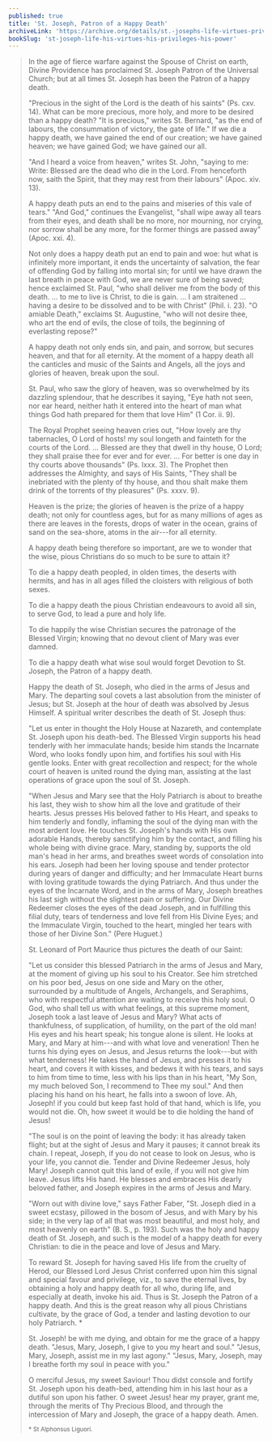 ```yaml
---
published: true
title: 'St. Joseph, Patron of a Happy Death'
archiveLink: 'https://archive.org/details/st.-josephs-life-virtues-privileges-power/page/257?view=theater'
bookSlug: 'st-joseph-life-his-virtues-his-privileges-his-power'
---
```


> In the age of fierce warfare against the Spouse of Christ on earth, Divine Providence has proclaimed St. Joseph Patron of the Universal Church; but at all times St. Joseph has been the Patron of a happy death.
>
> "Precious in the sight of the Lord is the death of his saints" (Ps. cxv. 14). What can be more precious, more holy, and more to be desired than a happy death? "It is precious," writes St. Bernard, "as the end of labours, the consummation of victory, the gate of life." If we die a happy death, we have gained the end of our creation; we have gained heaven; we have gained God; we have gained our all.
>
> "And I heard a voice from heaven," writes St. John, "saying to me: Write: Blessed are the dead who die in the Lord. From henceforth now, saith the Spirit, that they may rest from their labours" (Apoc. xiv. 13).
>
> A happy death puts an end to the pains and miseries of this vale of tears." "And God," continues the Evangelist, "shall wipe away all tears from their eyes, and death shall be no more, nor mourning, nor crying, nor sorrow shall be any more, for the former things are passed away" (Apoc. xxi. 4).
>
> Not only does a happy death put an end to pain and woe: hut what is infinitely more important, it ends the uncertainty of salvation, the fear of offending God by falling into mortal sin; for until we have drawn the last breath in peace with God, we are never sure of being saved; hence exclaimed St. Paul, "who shall deliver me from the body of this death. … to me to live is Christ, to die is gain. … I am straitened … having a desire to be dissolved and to be with Christ" (Phil. i. 23). "O amiable Death," exclaims St. Augustine, "who will not desire thee, who art the end of evils, the close of toils, the beginning of everlasting repose?"
>
> A happy death not only ends sin, and pain, and sorrow, but secures heaven, and that for all eternity. At the moment of a happy death all the canticles and music of the Saints and Angels, all the joys and glories of heaven, break upon the soul.
>
> St. Paul, who saw the glory of heaven, was so overwhelmed by its dazzling splendour, that he describes it saying, "Eye hath not seen, nor ear heard, neither hath it entered into the heart of man what things God hath prepared for them that love Him" (1 Cor. ii. 9).
>
> The Royal Prophet seeing heaven cries out, "How lovely are thy tabernacles, O Lord of hosts! my soul longeth and fainteth for the courts of the Lord. … Blessed are they that dwell in thy house, O Lord; they shall praise thee for ever and for ever. … For better is one day in thy courts above thousands" (Ps. lxxx. 3). The Prophet then addresses the Almighty, and says of His Saints, "They shall be inebriated with the plenty of thy house, and thou shalt make them drink of the torrents of thy pleasures" (Ps. xxxv. 9).
>
> Heaven is the prize; the glories of heaven is the prize of a happy death; not only for countless ages, but for as many millions of ages as there are leaves in the forests, drops of water in the ocean, grains of sand on the sea-shore, atoms in the air---for all eternity.
>
> A happy death being therefore so important, are we to wonder that the wise, pious Christians do so much to be sure to attain it?
>
> To die a happy death peopled, in olden times, the deserts with hermits, and has in all ages filled the cloisters with religious of both sexes.
>
> To die a happy death the pious Christian endeavours to avoid all sin, to serve God, to lead a pure and holy life.
>
> To die happily the wise Christian secures the patronage of the Blessed Virgin; knowing that no devout client of Mary was ever damned.
>
> To die a happy death what wise soul would forget Devotion to St. Joseph, the Patron of a happy death.
>
> Happy the death of St. Joseph, who died in the arms of Jesus and Mary. The departing soul covets a last absolution from the minister of Jesus; but St. Joseph at the hour of death was absolved by Jesus Himself. A spiritual writer describes the death of St. Joseph thus:
>
> "Let us enter in thought the Holy House at Nazareth, and contemplate St. Joseph upon his death-bed. The Blessed Virgin supports his head tenderly with her immaculate hands; beside him stands the Incarnate Word, who looks fondly upon him, and fortifies his soul with His gentle looks. Enter with great recollection and respect; for the whole court of heaven is united round the dying man, assisting at the last operations of grace upon the soul of St. Joseph.
>
> "When Jesus and Mary see that the Holy Patriarch is about to breathe his last, they wish to show him all the love and gratitude of their hearts. Jesus presses His beloved father to His Heart, and speaks to him tenderly and fondly, inflaming the soul of the dying man with the most ardent love. He touches St. Joseph's hands with His own adorable Hands, thereby sanctifying him by the contact, and filling his whole being with divine grace. Mary, standing by, supports the old man's head in her arms, and breathes sweet words of consolation into his ears. Joseph had been her loving spouse and tender protector during years of danger and difficulty; and her Immaculate Heart burns with loving gratitude towards the dying Patriarch. And thus under the eyes of the Incarnate Word, and in the arms of Mary, Joseph breathes his last sigh without the slightest pain or suffering. Our Divine Redeemer closes the eyes of the dead Joseph, and in fulfilling this filial duty, tears of tenderness and love fell from His Divine Eyes; and the Immaculate Virgin, touched to the heart, mingled her tears with those of her Divine Son." (Pere Huguet.)
>
> St. Leonard of Port Maurice thus pictures the death of our Saint:
>
> "Let us consider this blessed Patriarch in the arms of Jesus and Mary, at the moment of giving up his soul to his Creator. See him stretched on his poor bed, Jesus on one side and Mary on the other, surrounded by a multitude of Angels, Archangels, and Seraphims, who with respectful attention are waiting to receive this holy soul. O God, who shall tell us with what feelings, at this supreme moment, Joseph took a last leave of Jesus and Mary? What acts of thankfulness, of supplication, of humility, on the part of the old man! His eyes and his heart speak; his tongue alone is silent. He looks at Mary, and Mary at him---and with what love and veneration! Then he turns his dying eyes on Jesus, and Jesus returns the look---but with what tenderness! He takes the hand of Jesus, and presses it to his heart, and covers it with kisses, and bedews it with his tears, and says to him from time to time, less with his lips than in his heart, "My Son, my much beloved Son, I recommend to Thee my soul." And then placing his hand on his heart, he falls into a swoon of love. Ah, Joseph! if you could but keep fast hold of that hand, which is life, you would not die. Oh, how sweet it would be to die holding the hand of Jesus!
>
> "The soul is on the point of leaving the body: it has already taken flight; but at the sight of Jesus and Mary it pauses; it cannot break its chain. I repeat, Joseph, if you do not cease to look on Jesus, who is your life, you cannot die. Tender and Divine Redeemer Jesus, holy Mary! Joseph cannot quit this land of exile, if you will not give him leave. Jesus lifts His hand. He blesses and embraces His dearly beloved father, and Joseph expires in the arms of Jesus and Mary.
>
> "Worn out with divine love," says Father Faber, "St. Joseph died in a sweet ecstasy, pillowed in the bosom of Jesus, and with Mary by his side; in the very lap of all that was most beautiful, and most holy, and most heavenly on earth" (B. S., p. 193). Such was the holy and happy death of St. Joseph, and such is the model of a happy death for every Christian: to die in the peace and love of Jesus and Mary.
>
> To reward St. Joseph for having saved His life from the cruelty of Herod, our Blessed Lord Jesus Christ conferred upon him this signal and special favour and privilege, viz., to save the eternal lives, by obtaining a holy and happy death for all who, during life, and especially at death, invoke his aid. Thus is St. Joseph the Patron of a happy death. And this is the great reason why all pious Christians cultivate, by the grace of God, a tender and lasting devotion to our holy Patriarch. \*
>
> St. Joseph! be with me dying, and obtain for me the grace of a happy death. "Jesus, Mary, Joseph, I give to you my heart and soul." "Jesus, Mary, Joseph, assist me in my last agony." "Jesus, Mary, Joseph, may I breathe forth my soul in peace with you."
>
> O merciful Jesus, my sweet Saviour! Thou didst console and fortify St. Joseph upon his death-bed, attending him in his last hour as a dutiful son upon his father. O sweet Jesus! hear my prayer, grant me, through the merits of Thy Precious Blood, and through the intercession of Mary and Joseph, the grace of a happy death. Amen.
>
> <small>* St Alphonsus Liguori.</small>
